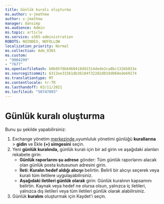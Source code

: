 ```yaml
---
title: Günlük kuralı oluşturma
ms.author: v-jmathew
author: v-jmathew
manager: dansimp
ms.audience: Admin
ms.topic: article
ms.service: o365-administration
ROBOTS: NOINDEX, NOFOLLOW
localization_priority: Normal
ms.collection: Adm_O365
ms.custom:
- "9004299"
- "7677"
ms.openlocfilehash: b0b95f8b6460418d92314dede2ca8bc1326b033e
ms.sourcegitcommit: 6312ee31561db36104f32282d019d069ede69174
ms.translationtype: MT
ms.contentlocale: tr-TR
ms.lasthandoff: 03/11/2021
ms.locfileid: "50747893"
---
```

# <a name="create-a-journal-rule"></a>Günlük kuralı oluşturma

Bunu şu şekilde yapabilirsiniz:

1. Exchange yönetim [merkezinde,](https://go.microsoft.com/fwlink/p/?linkid=2059104)uyumluluk yönetimi günlüğü **kurallarına**  >  **gidin** ve Ekle **(+) simgesini** seçin.
2. Yeni **günlük kuralında,** günlük kuralı için bir ad girin ve aşağıdaki alanları rekabete girin:  
    - **Günlük raporlarını şu adrese** gönder: Tüm günlük raporlarını alacak olan günlük posta kutusunun adresini girin.  
    - **İleti: Kuralın hedef aldığı alıcıyı** belirtin. Belirli bir alıcıyı seçerek veya kuralı tüm iletilere uygulayabilirsiniz.  
    - **Aşağıdaki iletileri günlük olarak** girin: Günlük kuralının kapsamını belirtin. Kaynak veya hedef ne olursa olsun, yalnızca iç iletileri, yalnızca dış iletileri veya tüm iletileri günlük olarak alabilirsiniz.
3. Günlük **kuralını** oluşturmak için Kaydet'i seçin.
